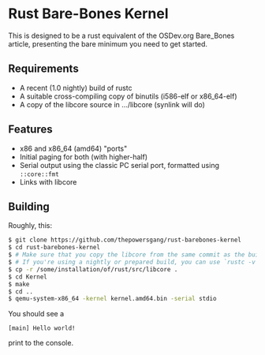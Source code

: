 Rust Bare-Bones Kernel
=====

This is designed to be a rust equivalent of the OSDev.org Bare\_Bones article, presenting the bare minimum you need to get started.


Requirements
---
* A recent (1.0 nightly) build of rustc
* A suitable cross-compiling copy of binutils (i586-elf or x86\_64-elf)
* A copy of the libcore source in .../libcore (synlink will do)


Features
---
* x86 and x86\_64 (amd64) "ports"
* Initial paging for both (with higher-half)
* Serial output using the classic PC serial port, formatted using `::core::fmt`
* Links with libcore

Building
---

Roughly, this:

```bash
$ git clone https://github.com/thepowersgang/rust-barebones-kernel
$ cd rust-barebones-kernel
$ # Make sure that you copy the libcore from the same commit as the build of rustc you're using
$ # If you're using a nightly or prepared build, you can use `rustc -v --version` to get a commit hash.
$ cp -r /some/installation/of/rust/src/libcore .
$ cd Kernel
$ make
$ cd ..
$ qemu-system-x86_64 -kernel kernel.amd64.bin -serial stdio
```

You should see a 

```text
[main] Hello world!
```

print to the console.

